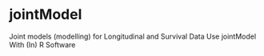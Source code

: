 # jointModel
Joint models (modelling) for Longitudinal and Survival Data Use jointModel With (In) R Software
